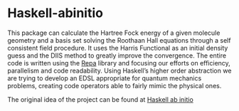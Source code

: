 Haskell-abinitio
================

This package can calculate the Hartree Fock energy
of a given molecule geometry and a basis set solving the
Roothaan Hall equations through a self consistent field
procedure. It uses the Harris Functional as an initial
density guess and the DIIS method to greatly improve
the convergence.
The entire code is written using the [Repa](https://hackage.haskell.org/package/repa)
library and focusing our efforts on efficiency, parallelism and code readability.
Using Haskell’s higher order abstraction we are
trying to develop an EDSL appropriate for quantum
mechanics problems, creating code operators able to
fairly mimic the physical ones.

The original idea of the project can be found at
[Haskell ab initio](https://themonadreader.files.wordpress.com/2013/03/issue214.pdf)